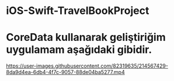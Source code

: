 # iOS-Swift-TravelBookProject

# CoreData kullanarak geliştiriğim uygulamam aşağıdaki gibidir.


https://user-images.githubusercontent.com/82319635/214567429-8da9d4ea-6db4-4f7c-9057-88de04ba5277.mp4
